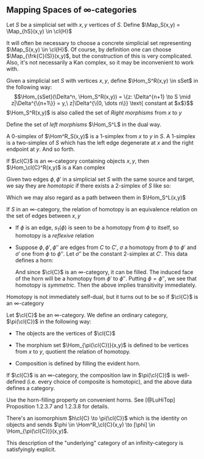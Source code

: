 Mapping Spaces of $\infty$-categories
-------------------------------------

Let $S$ be a simplicial set with $x,y$ vertices of $S$. Define
$\Map_S(x,y) = \Map_{hS}(x,y) \in \cl{H}$

It will often be necessary to choose a concrete simplicial set
representing $\Map_S(x,y) \in \cl{H}$. Of course, by definition one can
choose $\Map_{\frk{C}(S)}(x,y)$, but the construction of this is very
complicated. Also, it's not necessarily a Kan complex, so it may be
inconvenient to work with.

Given a simplicial set $S$ with vertices $x,y$, define
$\Hom_S^R(x,y) \in sSet$ in the following way:
$$\Hom_{sSet}(\Delta^n, \Hom_S^R(x,y)) = \{z: \Delta^{n+1} \to S \mid z|\Delta^{\{n+1\}} = y,\ z|\Delta^{\{0, \dots n\}} \text{ constant at $x$}$$
$\Hom_S^R(x,y)$ is also called the set of *Right morphisms* from $x$ to
$y$

Define the set of *left morphisms* $\Hom_S^L$ in the dual way.

A $0$-simplex of $\Hom^R_S(x,y)$ is a $1$-simplex from $x$ to $y$ in
$S$. A $1$-simplex is a two-simplex of $S$ which has the left edge
degenerate at $x$ and the right endpoint at $y$. And so forth.

If $\cl{C}$ is an $\infty$-category containing objects $x,y$, then
$\Hom_\cl{C}^R(x,y)$ is a Kan complex

Given two edges $\phi, \phi'$ in a simplicial set $S$ with the same
source and target, we say they are *homotopic* if there exists a
$2$-simplex of $S$ like so:

Which we may also regard as a path between them in $\Hom_S^L(x,y)$

If $S$ in an $\infty$-category, the relation of homotopy is an
equivalence relation on the set of edges between $x,y$

-   If $\phi$ is an edge, $s_1(\phi)$ is seen to be a homotopy from
    $\phi$ to itself, so homotopy is a *reflexive* relation

-   Suppose $\phi, \phi', \phi''$ are edges from $C$ to $C'$, $\sigma$ a
    homotopy from $\phi$ to $\phi'$ and $\sigma'$ one from $\phi$ to
    $\phi''$. Let $\sigma''$ be the constant $2$-simplex at $C'$. This
    data defines a horn:

    And since $\cl{C}$ is an $\infty$-category, it can be filled. The
    induced face of the horn will be a homotopy from $\phi'$ to
    $\phi''$. Putting $\phi = \phi''$, we see that homotopy is
    *symmetric*. Then the above implies transitivity immediately.

Homotopy is not immediately self-dual, but it turns out to be so if
$\cl{C}$ is an $\infty$-category

Let $\cl{C}$ be an $\infty$-category. We define an ordinary category,
$\pi(\cl{C})$ in the following way:

-   The objects are the vertices of $\cl{C}$

-   The morphism set $\Hom_{\pi(\cl{C})}(x,y)$ is defined to be vertices
    from $x$ to $y$, quotient the relation of homotopy.

-   Composition is defined by filling the evident horn.

If $\cl{C}$ is an $\infty$-category, the composition law in
$\pi(\cl{C})$ is well-defined (i.e. every choice of composite is
homotopic), and the above data defines a category.

Use the horn-filling property on convenient horns. See [@LuHiTop]
Proposition 1.2.3.7 and 1.2.3.8 for details.

There's an isomorphism $h\cl{C} \to \pi(\cl{C})$ which is the identity
on objects and sends
$\phi \in \Hom^R_\cl{C}(x,y) \to [\phi] \in \Hom_{\pi(\cl{C})}(x,y)$.

This description of the "underlying" category of an infinity-category is
satisfyingly explicit.
